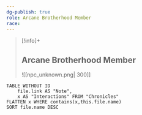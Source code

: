 ```yaml
---
dg-publish: true
role: Arcane Brotherhood Member
race: 
---
```


> [!info]+ 
> ## Arcane Brotherhood Member
> ![[npc_unknown.png| 300]]

```dataview
TABLE WITHOUT ID
	file.link AS "Note", 
	x AS "Interactions" FROM "Chronicles"
FLATTEN x WHERE contains(x,this.file.name) 
SORT file.name DESC
```